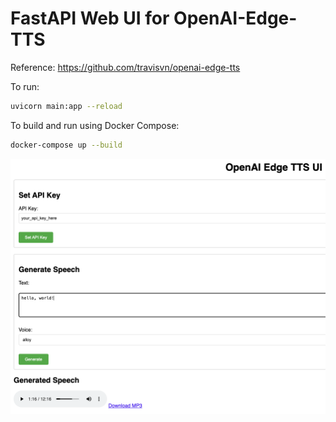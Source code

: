 # FastAPI Web UI for OpenAI-Edge-TTS

Reference: https://github.com/travisvn/openai-edge-tts  

To run:  
```sh
uvicorn main:app --reload
```

To build and run using Docker Compose:
```sh
docker-compose up --build
```

![Screenshot](static/screenshot.png)
